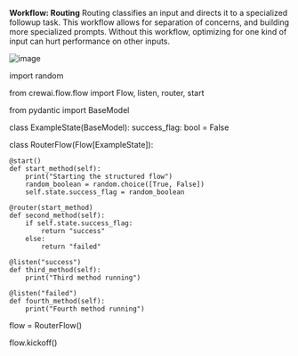 
**Workflow: Routing**
Routing classifies an input and directs it to a specialized followup task. This workflow allows for separation of concerns, and building more specialized prompts. Without this workflow, optimizing for one kind of input can hurt performance on other inputs.

![image](https://github.com/user-attachments/assets/46266dd0-5c67-4c6e-9306-56cf18b9641d)

import random

from crewai.flow.flow import Flow, listen, router, start

from pydantic import BaseModel


class ExampleState(BaseModel):
    success_flag: bool = False
    

class RouterFlow(Flow[ExampleState]):


    @start()
    def start_method(self):
        print("Starting the structured flow")
        random_boolean = random.choice([True, False])
        self.state.success_flag = random_boolean

    @router(start_method)
    def second_method(self):
        if self.state.success_flag:
            return "success"
        else:
            return "failed"

    @listen("success")
    def third_method(self):
        print("Third method running")

    @listen("failed")
    def fourth_method(self):
        print("Fourth method running")


flow = RouterFlow()

flow.kickoff()
